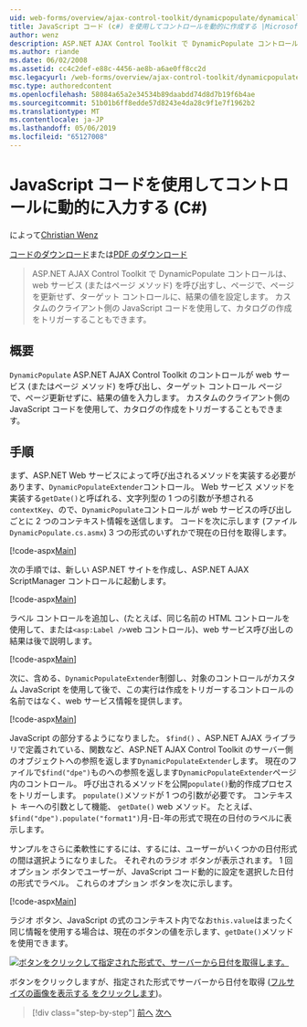 ```yaml
---
uid: web-forms/overview/ajax-control-toolkit/dynamicpopulate/dynamically-populating-a-control-using-javascript-code-cs
title: JavaScript コード (c#) を使用してコントロールを動的に作成する |Microsoft Docs
author: wenz
description: ASP.NET AJAX Control Toolkit で DynamicPopulate コントロールは、web サービス (またはページ メソッド) を呼び出すし、t のターゲット コントロールに、結果の値を入力しています.
ms.author: riande
ms.date: 06/02/2008
ms.assetid: cc4c2def-e88c-4456-ae8b-a6ae0ff8cc2d
msc.legacyurl: /web-forms/overview/ajax-control-toolkit/dynamicpopulate/dynamically-populating-a-control-using-javascript-code-cs
msc.type: authoredcontent
ms.openlocfilehash: 58084a65a2e34534b89daabdd74d8d7b19f6b4ae
ms.sourcegitcommit: 51b01b6ff8edde57d8243e4da28c9f1e7f1962b2
ms.translationtype: MT
ms.contentlocale: ja-JP
ms.lasthandoff: 05/06/2019
ms.locfileid: "65127008"
---
```

# <a name="dynamically-populating-a-control-using-javascript-code-c"></a>JavaScript コードを使用してコントロールに動的に入力する (C#)

によって[Christian Wenz](https://github.com/wenz)

[コードのダウンロード](http://download.microsoft.com/download/d/8/f/d8f2f6f9-1b7c-46ad-9252-e1fc81bdea3e/dynamicpopulate1.cs.zip)または[PDF のダウンロード](http://download.microsoft.com/download/b/6/a/b6ae89ee-df69-4c87-9bfb-ad1eb2b23373/dynamicpopulate1CS.pdf)

> ASP.NET AJAX Control Toolkit で DynamicPopulate コントロールは、web サービス (またはページ メソッド) を呼び出すし、ページで、ページを更新せず、ターゲット コントロールに、結果の値を設定します。 カスタムのクライアント側の JavaScript コードを使用して、カタログの作成をトリガーすることもできます。

## <a name="overview"></a>概要

`DynamicPopulate` ASP.NET AJAX Control Toolkit のコントロールが web サービス (またはページ メソッド) を呼び出し、ターゲット コントロール ページで、ページ更新せずに、結果の値を入力します。 カスタムのクライアント側の JavaScript コードを使用して、カタログの作成をトリガーすることもできます。

## <a name="steps"></a>手順

まず、ASP.NET Web サービスによって呼び出されるメソッドを実装する必要があります、`DynamicPopulateExtender`コントロール。 Web サービス メソッドを実装する`getDate()`と呼ばれる、文字列型の 1 つの引数が予想される`contextKey`、ので、`DynamicPopulate`コントロールが web サービスの呼び出しごとに 2 つのコンテキスト情報を送信します。 コードを次に示します (ファイル`DynamicPopulate.cs.asmx`) 3 つの形式のいずれかで現在の日付を取得します。

[!code-aspx[Main](dynamically-populating-a-control-using-javascript-code-cs/samples/sample1.aspx)]

次の手順では、新しい ASP.NET サイトを作成し、ASP.NET AJAX ScriptManager コントロールに起動します。

[!code-aspx[Main](dynamically-populating-a-control-using-javascript-code-cs/samples/sample2.aspx)]

ラベル コントロールを追加し、(たとえば、同じ名前の HTML コントロールを使用して、または`<asp:Label />`web コントロール)、web サービス呼び出しの結果は後で説明します。

[!code-aspx[Main](dynamically-populating-a-control-using-javascript-code-cs/samples/sample3.aspx)]

次に、含める、`DynamicPopulateExtender`制御し、対象のコントロールがカスタム JavaScript を使用して後で、この実行は作成をトリガーするコントロールの名前ではなく、web サービス情報を提供します。

[!code-aspx[Main](dynamically-populating-a-control-using-javascript-code-cs/samples/sample4.aspx)]

JavaScript の部分するようになりました。 `$find()` 、ASP.NET AJAX ライブラリで定義されている、関数など、ASP.NET AJAX Control Toolkit のサーバー側のオブジェクトへの参照を返します`DynamicPopulateExtender`します。 現在のファイルで`$find("dpe")`ものへの参照を返します`DynamicPopulateExtender`ページ内のコントロール。 呼び出されるメソッドを公開`populate()`動的作成プロセスをトリガーします。 `populate()`メソッドが 1 つの引数が必要です。 コンテキスト キーへの引数として機能、 `getDate()` web メソッド。 たとえば、`$find("dpe").populate("format1")`月-日-年の形式で現在の日付のラベルに表示します。

サンプルをさらに柔軟性にするには、するには、ユーザーがいくつかの日付形式の間は選択ようになりました。 それぞれのラジオ ボタンが表示されます。 1 回オプション ボタンでユーザーが、JavaScript コード動的に設定を選択した日付の形式でラベル。 これらのオプション ボタンを次に示します。

[!code-aspx[Main](dynamically-populating-a-control-using-javascript-code-cs/samples/sample5.aspx)]

ラジオ ボタン、JavaScript の式のコンテキスト内でなお`this.value`はまったく同じ情報を使用する場合は、現在のボタンの値を示します、`getDate()`メソッドを使用できます。

[![ボタンをクリックして指定された形式で、サーバーから日付を取得します。](dynamically-populating-a-control-using-javascript-code-cs/_static/image2.png)](dynamically-populating-a-control-using-javascript-code-cs/_static/image1.png)

ボタンをクリックしますが、指定された形式でサーバーから日付を取得 ([フルサイズの画像を表示する をクリックします](dynamically-populating-a-control-using-javascript-code-cs/_static/image3.png))。

> [!div class="step-by-step"]
> [前へ](dynamically-populating-a-control-cs.md)
> [次へ](using-dynamicpopulate-with-a-user-control-and-javascript-cs.md)
